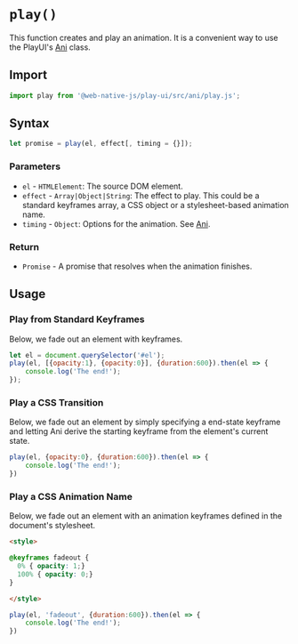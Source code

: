 # `play()`
This function creates and play an animation. It is a convenient way to use the PlayUI's [Ani](/play-ui/v002/api/ani/Ani/README.md) class.

## Import

```js
import play from '@web-native-js/play-ui/src/ani/play.js';
```

## Syntax

```js
let promise = play(el, effect[, timing = {}]);
```

### Parameters
+ `el` - `HTMLElement`: The source DOM element.
+ `effect` - `Array|Object|String`: The effect to play. This could be a standard keyframes array, a CSS object or a stylesheet-based animation name.
+ `timing` - `Object`: Options for the animation. See [Ani](/play-ui/v002/api/ani/Ani.md#parameters).

### Return
+ `Promise` - A promise that resolves when the animation finishes.

## Usage

### Play from Standard Keyframes
Below, we fade out an element with keyframes.

```js
let el = document.querySelector('#el');
play(el, [{opacity:1}, {opacity:0}], {duration:600}).then(el => {
    console.log('The end!');
});
```

### Play a CSS Transition
Below, we fade out an element by simply specifying a end-state keyframe and letting Ani derive the starting keyframe from the element's current state.

```js
play(el, {opacity:0}, {duration:600}).then(el => {
    console.log('The end!');
})
```

### Play a CSS Animation Name
Below, we fade out an element with an animation keyframes defined in the document's stylesheet.

```html
<style>

@keyframes fadeout {
  0% { opacity: 1;}
  100% { opacity: 0;}
}

</style>
```

```js
play(el, 'fadeout', {duration:600}).then(el => {
    console.log('The end!');
})
```
